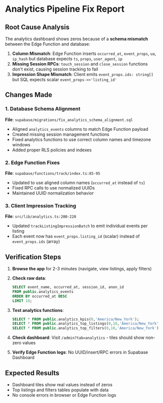 # Analytics Pipeline Fix Report

## Root Cause Analysis

The analytics dashboard shows zeros because of a **schema mismatch** between the Edge Function and database:

1. **Column Mismatch**: Edge Function inserts `occurred_at`, `event_props`, `ua`, `ip_hash` but database expects `ts`, `props`, `user_agent`, `ip`
2. **Missing Session RPCs**: `touch_session` and `close_session` functions don't exist, causing session tracking to fail
3. **Impression Shape Mismatch**: Client emits `event_props.ids: string[]` but SQL expects scalar `event_props->>'listing_id'`

## Changes Made

### 1. Database Schema Alignment
**File**: `supabase/migrations/fix_analytics_schema_alignment.sql`
- Aligned `analytics_events` columns to match Edge Function payload
- Created missing session management functions
- Fixed analytics functions to use correct column names and timezone windows
- Added proper RLS policies and indexes

### 2. Edge Function Fixes  
**File**: `supabase/functions/track/index.ts:85-95`
- Updated to use aligned column names (`occurred_at` instead of `ts`)
- Fixed RPC calls to use normalized UUIDs
- Maintained UUID normalization behavior

### 3. Client Impression Tracking
**File**: `src/lib/analytics.ts:200-220`
- Updated `trackListingImpressionBatch` to emit individual events per listing
- Each event now has `event_props.listing_id` (scalar) instead of `event_props.ids` (array)

## Verification Steps

1. **Browse the app** for 2-3 minutes (navigate, view listings, apply filters)

2. **Check raw data**:
   ```sql
   SELECT event_name, occurred_at, session_id, anon_id
   FROM public.analytics_events
   ORDER BY occurred_at DESC
   LIMIT 10;
   ```

3. **Test analytics functions**:
   ```sql
   SELECT * FROM public.analytics_kpis(0,'America/New_York');
   SELECT * FROM public.analytics_top_listings(0,10,'America/New_York');
   SELECT * FROM public.analytics_top_filters(0,10,'America/New_York');
   ```

4. **Check dashboard**: Visit `/admin?tab=analytics` - tiles should show non-zero values

5. **Verify Edge Function logs**: No UUID/insert/RPC errors in Supabase Dashboard

## Expected Results
- Dashboard tiles show real values instead of zeros
- Top listings and filters tables populate with data
- No console errors in browser or Edge Function logs